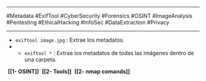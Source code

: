 
---

#Metadata #ExifTool #CyberSecurity #Forensics #OSINT #ImageAnalysis #Pentesting #EthicalHacking #InfoSec #DataExtraction #Privacy

---
- `exiftool image.jpg` : Extrae los metadatos.
- - `exiftool *` : Extrae los metadatos de todas las imágenes dentro de una carpeta.



 **[[1- OSINT]]**
 **[[2- Tools]]**
 **[[2- nmap comands]]** 